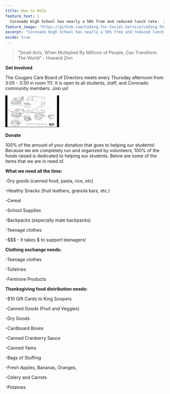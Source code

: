 ```yaml
---
title: How to Help
feature_text: |
  Coronado High School has nearly a 50% free and reduced lunch rate.  In reality, the rate of students in food risk is much higher in high schools than reported.  For many   reasons, not all students that qualify for free and reduced services apply.  Often times the needed paper work doesn't get filled out for a variety of reasons: stability of family, transition and transitory issues, as well of others.  We are continually seeing an increase in need by our students.  
feature_image: "https://github.com/Coding-for-Social-Service/coding-for-social-service.github.io/blob/master/assets/Cougars-Care-Image.jpg?raw=true"
excerpt: "Coronado High School has nearly a 50% free and reduced lunch rate.  In reality, the rate of students in food risk is much higher in high schools than reported.  For many reasons, not all students that qualify for free and reduced services apply.  Often times the needed paper work doesn't get filled out for a variety of reasons: stability of family, transition and transitory issues, as well of others.  We are continually seeing an increase in need by our students."
aside: true
---
```

> "Small Acts, When Multiplied By Millions of People, Can Transform The World" - Howard Zinn





**Get Involved**

 The Cougars Care Board of Directors meets every Thursday afternoon from 3:05 - 3:30 in room 111.  It is open to all students, staff, and Coronado community members.  Join us! 

<img src="https://github.com/Coding-for-Social-Service/coding-for-social-service.github.io/blob/master/assets/images/CoronadoFloorPlan.jpg?raw=true" alt="Coronado Floor Plan Room 111" height="100" width="170">

**Donate**
 
100% of the amount of your donation that goes to helping our students!  
Because we are completely run and organized by volunteers, 100% of the funds raised is dedicated to helping our students. Below are some of the items that we are in need of.

**What we need all the time:**

-Dry goods (canned food, pasta, rice, etc)

-Healthy Snacks (fruit leathers, granola bars, etc.) 

-Cereal

-School Supplies

-Backpacks (especially male backpacks)

-Teenage clothes

-$$$ - It takes $ to support teenagers!

**Clothing exchange needs:**

-Teenage clothes

-Toiletries 

-Feminine Products

**Thanksgiving food distribution needs:**

-$10 Gift Cards to King Soopers 

-Canned Goods (Fruit and Veggies)

-Dry Goods

-Cardboard Boxes

-Canned Cranberry Sauce

-Canned Yams

-Bags of Stuffing

-Fresh Apples, Bananas, Oranges, 

-Celery and Carrots

-Potatoes 






















